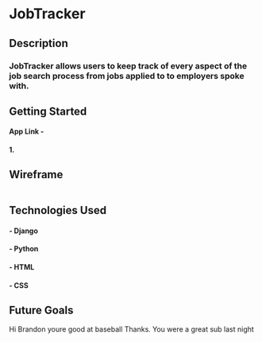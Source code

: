 
# JobTracker
## Description
### JobTracker allows users to keep track of every aspect of the job search process from jobs applied to to employers spoke with.

## Getting Started
#### App Link - 
#### 1. 

## Wireframe
![]()

## Technologies Used
#### - Django
#### - Python
#### - HTML
#### - CSS

## Future Goals

Hi Brandon youre good at baseball
Thanks.  You were a great sub last night